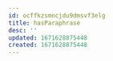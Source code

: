 ```yaml
---
id: ocffkzsmncjdu9dmsvf3elg
title: hasParaphrase
desc: ''
updated: 1671628875448
created: 1671628875448
---
```

